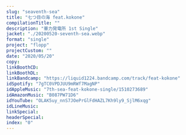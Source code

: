 ```yaml
---
slug: "seaventh-sea"
title: "七つ目の海 feat.kokone"
compilationTitle: ""
description: "華力発電所 1st Single"
jacket: "./20200520-seventh-sea.webp"
format: "single"
project: "flopp"
projectCustom: ""
date: "2020/05/20"
copy:
linkBoothCD:
linkBoothDL:
linkBandcamp: "https://liquid1224.bandcamp.com/track/feat-kokone"
idSpotify: "7gTC0VPDJUU9mRWf7MagNP"
idAppleMusic: "7th-sea-feat-kokone-single/1510273689"
idAmazonMusic: "B087PW71D6"
idYouTube: "OLAK5uy_nnS7JOePrGlFdHAZL7Kh9ly9_SjlM6xqg"
idLineMusic:
linkSpecial:
headerSpecial:
index: "0"
---
```

